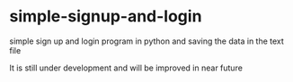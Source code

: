 # simple-signup-and-login
simple sign up and login program in python and saving the data in the text file

It is still under development and will be improved in near future
